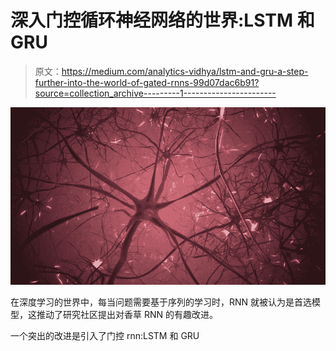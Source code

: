 # 深入门控循环神经网络的世界:LSTM 和 GRU

> 原文：<https://medium.com/analytics-vidhya/lstm-and-gru-a-step-further-into-the-world-of-gated-rnns-99d07dac6b91?source=collection_archive---------1----------------------->

![](img/210be0209dde413db31b8719eaffcf87.png)

在深度学习的世界中，每当问题需要基于序列的学习时，RNN 就被认为是首选模型，这推动了研究社区提出对香草 RNN 的有趣改进。

一个突出的改进是引入了门控 rnn:LSTM 和 GRU